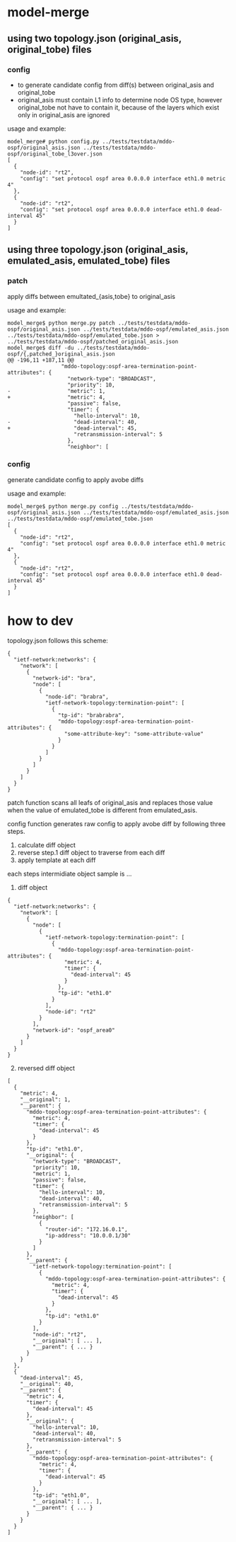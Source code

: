 # model-merge

## using two topology.json (original_asis, original_tobe) files

### config

* to generate candidate config from diff(s) between original_asis and original_tobe
* original_asis must contain L1 info to determine node OS type, however original_tobe not have to contain it, because of the layers which exist only in original_asis are ignored

usage and example:
```
model_merge# python config.py ../tests/testdata/mddo-ospf/original_asis.json ../tests/testdata/mddo-ospf/original_tobe_l3over.json
[
  {
    "node-id": "rt2",
    "config": "set protocol ospf area 0.0.0.0 interface eth1.0 metric 4"
  },
  {
    "node-id": "rt2",
    "config": "set protocol ospf area 0.0.0.0 interface eth1.0 dead-interval 45"
  }
]
```

## using three topology.json (original_asis, emulated_asis, emulated_tobe) files

### patch

apply diffs between emultated_{asis,tobe} to original_asis

usage and example:

```
model_merge$ python merge.py patch ../tests/testdata/mddo-ospf/original_asis.json ../tests/testdata/mddo-ospf/emulated_asis.json ../tests/testdata/mddo-ospf/emulated_tobe.json > ../tests/testdata/mddo-ospf/patched_original_asis.json
model_merge$ diff -du ../tests/testdata/mddo-ospf/{,patched_}original_asis.json
@@ -196,11 +187,11 @@
                 "mddo-topology:ospf-area-termination-point-attributes": {
                   "network-type": "BROADCAST",
                   "priority": 10,
-                  "metric": 1,
+                  "metric": 4,
                   "passive": false,
                   "timer": {
                     "hello-interval": 10,
-                    "dead-interval": 40,
+                    "dead-interval": 45,
                     "retransmission-interval": 5
                   },
                   "neighbor": [
```


### config

generate candidate config to apply avobe diffs

usage and example:
```
model_merge$ python merge.py config ../tests/testdata/mddo-ospf/original_asis.json ../tests/testdata/mddo-ospf/emulated_asis.json ../tests/testdata/mddo-ospf/emulated_tobe.json
[
  {
    "node-id": "rt2",
    "config": "set protocol ospf area 0.0.0.0 interface eth1.0 metric 4"
  },
  {
    "node-id": "rt2",
    "config": "set protocol ospf area 0.0.0.0 interface eth1.0 dead-interval 45"
  }
]
```


# how to dev

topology.json follows this scheme:

```
{
  "ietf-network:networks": {
    "network": [
      {
        "network-id": "bra",
        "node": [
          {
            "node-id": "brabra",
            "ietf-network-topology:termination-point": [
              {
                "tp-id": "brabrabra",
                "mddo-topology:ospf-area-termination-point-attributes": {
                  "some-attribute-key": "some-attribute-value"
                }
              }
            ]
          }
        ]
      }
    ]
  }
}
```

patch function scans all leafs of original_asis and replaces those value when the value of emulated_tobe is different from emulated_asis.

config function generates raw config to apply avobe diff by following three steps.

1. calculate diff object
2. reverse step.1 diff object to traverse from each diff
3. apply template at each diff

each steps intermidiate object sample is ...

1. diff object

```
{
  "ietf-network:networks": {
    "network": [
      {
        "node": [
          {
            "ietf-network-topology:termination-point": [
              {
                "mddo-topology:ospf-area-termination-point-attributes": {
                  "metric": 4,
                  "timer": {
                    "dead-interval": 45
                  }
                },
                "tp-id": "eth1.0"
              }
            ],
            "node-id": "rt2"
          }
        ],
        "network-id": "ospf_area0"
      }
    ]
  }
}
```

2. reversed diff object

```
[
  {
    "metric": 4,
    "__original": 1,
    "__parent": {
      "mddo-topology:ospf-area-termination-point-attributes": {
        "metric": 4,
        "timer": {
          "dead-interval": 45
        }
      },
      "tp-id": "eth1.0",
      "__original": {
        "network-type": "BROADCAST",
        "priority": 10,
        "metric": 1,
        "passive": false,
        "timer": {
          "hello-interval": 10,
          "dead-interval": 40,
          "retransmission-interval": 5
        },
        "neighbor": [
          {
            "router-id": "172.16.0.1",
            "ip-address": "10.0.0.1/30"
          }
        ]
      },
      "__parent": {
        "ietf-network-topology:termination-point": [
          {
            "mddo-topology:ospf-area-termination-point-attributes": {
              "metric": 4,
              "timer": {
                "dead-interval": 45
              }
            },
            "tp-id": "eth1.0"
          }
        ],
        "node-id": "rt2",
        "__original": [ ... ],
        "__parent": { ... }
      }
    }
  },
  {
    "dead-interval": 45,
    "__original": 40,
    "__parent": {
      "metric": 4,
      "timer": {
        "dead-interval": 45
      },
      "__original": {
        "hello-interval": 10,
        "dead-interval": 40,
        "retransmission-interval": 5
      },
      "__parent": {
        "mddo-topology:ospf-area-termination-point-attributes": {
          "metric": 4,
          "timer": {
            "dead-interval": 45
          }
        },
        "tp-id": "eth1.0",
        "__original": [ ... ],
        "__parent": { ... }
      }
    }
  }
]
```
